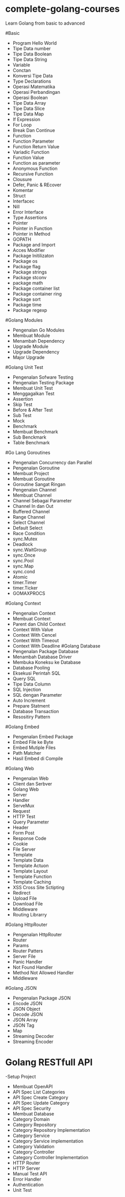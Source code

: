 # complete-golang-courses
Learn Golang from basic to advanced

#Basic
- Program Hello World
- Tipe Data number
- Tipe Data Boolean
- Tipe Data String
- Variable
- Conctan
- Konversi Tipe Data
- Type Declarations
- Operasi Matematika
- Operasi Perbandingan
- Operasi Boolean
- Tipe Data Array
- Tipe Data Slice
- Tipe Data Map
- If Expression
- For Loop
- Break Dan Continue
- Function
- Function Parameter
- Function Return Value
- Variadic Function
- Function Value
- Function as parameter
- Anonymous Function
- Recursive Function
- Clousure
- Defer, Panic & REcover
- Komentar
- Struct
- Interfacec
- Nill
- Error Interface
- Type Assertions
- Pointer
- Pointer in Function
- Pointer in Method
- GOPATH
- Package and Import
- Acces Modifier
- Package Initilizaton
- Package os
- Package flag
- Package strings
- Package stconv
- package math
- Package container list
- Package container ring
- Package sort
- Package time
- Package regexp

#Golang Modules
- Pengenalan Go Modules
- Membuat Module
- Menambah Dependency
- Upgrade Module
- Upgrade Dependency
- Major Upgrade

#Golang Unit Test
- Pengenalan Sofware Testing
- Pengenalan Testing Package
- Membuat Unit Test
- Menggagalkan Test
- Assertion
- Skip Test
- Before & After Test
- Sub Test
- Mock
- Benchmark
- Membuat Benchmark
- Sub Benckmark
- Table Benchmark

#Go Lang Goroutines
- Pengenalan Concurrency dan Parallel
- Pengenalan Goroutine
- Membuat Project
- Membuat Goroutine
- Goroutine Sangat Ringan
- Pengenalan Channel
- Membuat Channel
- Channel Sebagai Parameter
- Channel In dan Out
- Buffered Channel
- Range Channel
- Select Channel
- Default Select
- Race Condition
- sync.Mutex
- Deadlock
- sync.WaitGroup
- sync.Once
- sync.Pool
- sync.Map
- sync.cond
- Atomic
- timer.Timer
- timer.Ticker
- GOMAXPROCS

#Golang Context
- Pengenalan Context
- Membuat Context
- Parent dan Child Context
- Context With Value
- Context With Cencel
- Context With Timeout
- Context With Deadline
#Golang Database
- Pengenalan Package Database
- Menambah Database Driver
- Membuka Koneksu ke Database
- Database Pooling
- Eksekusi Perintah SQL
- Query SQL
- Tipe Data Column
- SQL Injection
- SQL dengan Parameter
- Auto Increment
- Prepare Statment
- Database Transaction
- Resositiry Pattern

#Golang Embed
- Pengenalan Embed Package
- Embed File ke Byte
- Embed Mutiple Files
- Path Matcher
- Hasil Embed di Compile

#Golang Web
- Pengenalan Web
- Client dan Serbver
- Golang Web
- Server
- Handler
- ServeMux
- Request
- HTTP Test
- Query Parameter
- Header
- Form Post
- Response Code
- Cookie
- File Server
- Template
- Template Data
- Template Actuon
- Template Layout
- Template Function
- Template Caching
- XSS Cross Site Sctipting
- Redirect
- Upload File
- Download File
- Middleware
- Routing Librarry

#Golang HttpRouter
- Pengenalan HttpRouter
- Router
- Params
- Router Patters
- Server File
- Panic Handler
- Not Found Handler
- Method Not Allowed Handler
- Middleware

#Golang JSON
- Pengenalan Package JSON
- Encode JSON
- JSON Object
- Decode JSON
- JSON Array
- JSON Tag
- Map
- Streaming Decoder
- Streaming Encoder

# Golang RESTfull API
-Setup Project
- Membuat OpenAPI
- API Spec List Categories
- API Spec Create Category
- API Spec Update Category
- API Spec Security
- Membuat Database
- Category Domain
- Category Repository
- Category Repository Implementation
- Category Service
- Category Service implementation
- Category Validation
- Category Controller
- Category Controller Implementation
- HTTP Router
- HTTP Server
- Manual Test API
- Error Handler
- Authentication
- Unit Test

